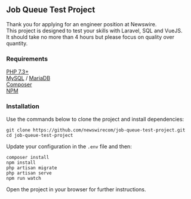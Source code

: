 
##  Job Queue Test Project

Thank you for applying for an engineer position at Newswire.\
This project is designed to test your skills with Laravel, SQL and VueJS.\
It should take no more than 4 hours but please focus on quality over quantity. 

### Requirements

[PHP 7.3+](https://www.php.net/)\
[MySQL](https://www.mysql.com/) / [MariaDB](https://mariadb.org/)\
[Composer](https://getcomposer.org/)\
[NPM](https://www.npmjs.com/)

### Installation

Use the commands below to clone the project and install dependencies:

```
git clone https://github.com/newswirecom/job-queue-test-project.git
cd job-queue-test-project
```

Update your configuration in the `.env` file and then:

```
composer install 
npm install
php artisan migrate
php artisan serve
npm run watch
```

Open the project in your browser for further instructions. 
